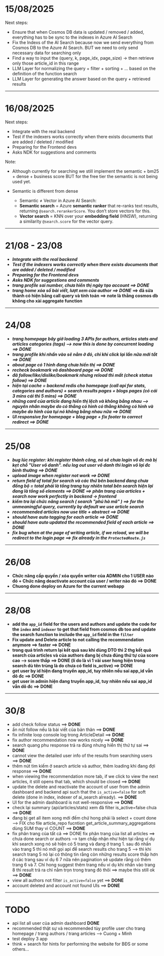 # 15/08/2025

Next steps:

- Ensure that when Cosmos DB data is updated / removed / added, everything has to be sync to the indexes in Azure AI Search
- Fix the Indexs of the AI Search because now we send everything from Cosmos DB to the Azure AI Search. BUT we need to only send necessary data for searching only
- Find a way to input the (query, k, page_idx, page_size) -> then retrieve only those article_id in this range
- LLM Layer for normalizing the query + filter + sorting + ... based on the definition of the function search
- LLM Layer for generating the answer based on the query + retrieved results

---

# 16/08/2025

Next steps:

- Integrate with the real backend
- Test if the indexers works correctly when there exists documents that are added / deleted / modified
- Preparing for the Frontend devs
- Asks NDK for suggestions and comments

Note:

- Although currently for searching we still implement the semantic + bm25 + dense + business score BUT for the free tier the semantic is not being used yet.
- Semantic is different from dense

  - Semantic ≠ Vector in Azure AI Search:
  - **Semantic search** = Azure **semantic ranker** that re-ranks text results, returning `@search.rerankerScore`. You don’t store vectors for this.
  - **Vector search** = KNN over your **embedding field** (HNSW), returning a similarity `@search.score` for the vector query.

---

# 21/08 - 23/08

- ***Integrate with the real backend***
- ***Test if the indexers works correctly when there exists documents that are added / deleted / modified***
- ***Preparing for the Frontend devs***
- ***Asks NDK for suggestions and comments***
- ***trang profile sai number, chưa hiển thị ngày tạo account ==> DONE***
- ***trang home xóa số bài viết, lượt xem của author ==> DONE*
  ==> đã sửa thành có hiện bằng call query và tính toán ==> note là thằng cosmos db không cho xài aggregate function**

---

# 24/08

- ***trang homepage bây giờ loading 3 APIs for authors, articles stats and articles categories (tags) --> now this is done by concurrent loading ==> DONE***
- ***trang profile khi nhấn vào sẽ nằm ở đó, chỉ khi click lại lần nữa mới tắt ==> DONE***
- ***about page có 1 hình đang chưa hiển thị ==> DONE***
- ***recheck bookmark và dashboard page ==> DONE***
- ***đã follow/like/dislike/bookmark nhưng reload thì mất (check status follow) ==> DONE***
- ***hiện tại cache = backend redis cho homepage (call api for stats, categories and authors) + search results pages + blogs pages (có cái 3 mins cái thì 5 mins) ==> DONE***
- ***những card của article đang hiển thị lệch và không bằng nhau --> nguyên nhân maybe do có thằng có hình có thằng không có hình và maybe do hình của tụi nó không bằng nhau nữa ==> DONE***
- ***UI responsive for homepage + blog page + fix footer to correct redirect ==> DONE***

---

# 25/08

- ***bug lúc register: khi register thành công, nó sẽ chưa login vô đc mà bị kẹt chỗ "User vô danh". nếu log out user vô danh thì login vô lại đc bình thường ==> DONE***
- ***upload image when register not work ==> DONE***
- ***return field of total for search và các thứ bên backend đang chưa đồng bộ = total phải là tổng trang tuy nhiên total bên search hiện lại đang là tổng số elements ==> DONE ==> phân trang của articles + search now work perfectly in backend -> frontend***
- ***kiểm tra lại chức năng search ( search "phú hà mã" ) ==> for the unmeaningful query, currently by default we use article search***
- ***recommended articles now use title + abstract ==> DONE***
- ***should have auto tagging for each article ==> DONE***
- ***should have auto updated the recommended field of each article ==> DONE***
- ***fix bug when at the page of writing article, if we reload, we will be redirect to the login page ==> fix already in the `ProtectedRoute.js`***

---

# 26/08

- **Chức năng cấp quyền / xóa quyền writer của ADMIN cho 1 USER nào đó + Chức năng deactivate account của user / writer nào đó ==> DONE**
- **Chuong done deploy on Azure for the current webapp**

---

# 28/08

- **add the `app_id` field for the users and authors and update the code for the `index` and `indexer` to get that field from cosmos db too and update the search function to include the `app_id` field in the `filter`**
- **Fix update and Delete article to not calling the recommendation anymore ==> faster ==> DONE**
- **trong quá trình return lại kết quả sau khi dùng DTO thì 2 thg kết quả search của articles và của authors đang bị chưa đúng thứ tự của score cao --> score thấp**
**==> DONE (lí do là vì 1 vài user hong hiện trong search dù tên trùng là do chưa có field is_active) ==> DONE**
- **get user by id hiện đang truyền app_id, tuy nhiên nếu sai app_id vẫn dô đc ==> DONE**
- **get user in admin hiện đang truyền app_id, tuy nhiên nếu sai app_id vẫn dô đc ==> DONE**

---

# 30/8 

- add check follow status ==> **DONE**
- ẩn nút follow nếu là bài viết của bản thân ==> **DONE**
- fix infinite loop console log trong ArticleDetail ==> **DONE**
- fix author recommendation now works nicely ==> **DONE**
- search quang phu response trả ra đúng nhưng hiển thị thứ tự sai ==> **DONE**
- cannot view the detailed user info of the results from searching users ==> **DONE**
- thêm nút tìm kiếm ở search article và author, thêm loading khi đang đợi response ==> **DONE**
- when viewing the recommendation more tab, if we click to view the next articles, it still opens that tab, which should be closed ==> **DONE**
- update the delete and reactivate the account of user from the admin dashboard and backend api such that the `is_active=false` for soft delete (done in index, indexer of ai_search already). ==> **DONE**
- UI for the admin dashboard is not well-responsive ==> **DONE**
- check lại summary (api/articles/stats) xem đã filter is_active=false chưa ==> **DONE** 
- đang bị get all item xong mới đếm chứ hong phải là select + count done --> FIX cho file article_repo fucntion get_article_summary_aggregations  dùng SUM thay vì COUNT ==> **DONE**
- fix phân trang của tất cả ==> DONE fix phân trang của list all articles ==> chưa done search or authors --> tạm chấp nhận như hiện tại rằng ví dụ khi search xong nó sẽ hiện có 5 trang và đang ở trang 1. sau đó nhấn vào trang 5 thì nó mới gọi api để search results cho trang 5 --> thì khi search trang 5 nó lại có thông tin rằng còn những results score thấp hơn ở các trang sau ví dụ 6 7 nữa nên pagination sẽ update rằng có thêm trang 6 và 7. Chỉ hong suggest thêm trang nếu ví dụ khi nhấn vào trang 8 thì result trả ra chỉ nằm trọn trong trang đó thôi ==> maybe this still ok ==> **DONE**
- view all authors not filter `is_active=false` yet ==> **DONE**
- account deleted and account not found UIs ==> **DONE**

---

# TODO

- api list all user của admin dashboard  **DONE**
- recommended thật sự và recommended tùy profile user cho trang homepage / trang authors / trang articles --> Cuong + Minh
- test deploy 3 app 
- think + search for hints for performing the website for BĐS or some others...



